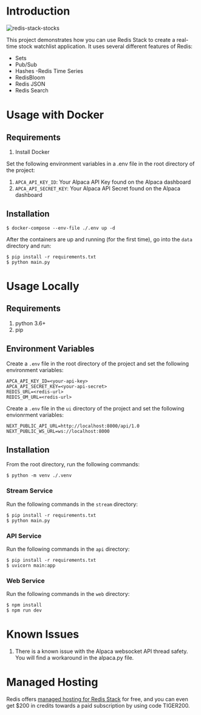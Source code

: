 # Introduction

![redis-stack-stocks](./redis-stack-stocks.png)


This project demonstrates how you can use Redis Stack to create a real-time stock watchlist application. It uses several different features of Redis:

- Sets
- Pub/Sub
- Hashes
-Redis Time Series
- RedisBloom
- Redis JSON
- Redis Search

# Usage with Docker

## Requirements

1. Install Docker

Set the following environment variables in a .env file in the root directory of the project:

1. `APCA_API_KEY_ID`: Your Alpaca API Key found on the Alpaca dashboard
1. `APCA_API_SECRET_KEY`: Your Alpaca API Secret found on the Alpaca dashboard

## Installation

```
$ docker-compose --env-file ./.env up -d
```

After the containers are up and running (for the first time), go into the `data` directory and run:

```
$ pip install -r requirements.txt
$ python main.py
```

# Usage Locally

## Requirements

1. python 3.6+
1. pip

## Environment Variables

Create a `.env` file in the root directory of the project and set the following environment variables:

```
APCA_API_KEY_ID=<your-api-key>
APCA_API_SECRET_KEY=<your-api-secret>
REDIS_URL=<redis-url>
REDIS_OM_URL=<redis-url>
```

Create a `.env` file in the `ui` directory of the project and set the following envionrment variables:

```
NEXT_PUBLIC_API_URL=http://localhost:8000/api/1.0
NEXT_PUBLIC_WS_URL=ws://localhost:8000
```

## Installation

From the root directory, run the following commands:

```
$ python -m venv ./.venv
```

### Stream Service

Run the following commands in the `stream` directory:

```
$ pip install -r requirements.txt
$ python main.py
```

### API Service

Run the following commands in the `api` directory:

```
$ pip install -r requirements.txt
$ uvicorn main:app
```

### Web Service

Run the following commands in the `web` directory:

```
$ npm install
$ npm run dev
```

# Known Issues

1. There is a known issue with the Alpaca websocket API thread safety. You will find a workaround in the alpaca.py file.

# Managed Hosting

Redis offers [managed hosting for Redis Stack](https://redis.info/3tyWUYJ) for free, and you can even get $200 in credits towards a paid subscription by using code TIGER200.
